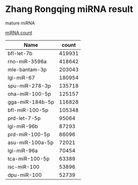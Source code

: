 # Zhang Rongqing miRNA result


mature miRNA

[miRNA count](result_191226_zhangrongqing/miRNA.count.txt)

| Name| count|
|-| -|
bfl-let-7b|419931|
rno-miR-3596a|418642|
mle-bantam-3p|203043|
lgi-miR-67|180954|
spu-miR-278-3p|135718|
oha-miR-100-5p|125157|
gga-miR-184b-5p|116828|
bfl-miR-100-5p|105348|
prd-let-7-5p|95064|
lgi-miR-96b|87293|
prd-miR-100-5p|86096|
asu-miR-100a-5p|72021|
lgi-miR-96a|70454|
tca-miR-100-5p|63389|
isc-miR-100|53896|
dpu-miR-100|52739|

